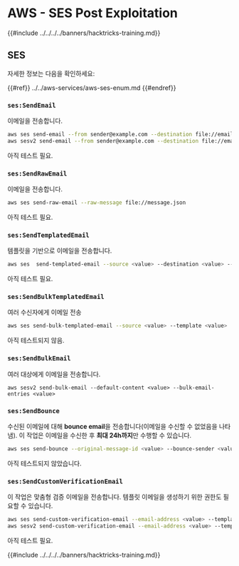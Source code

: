 # AWS - SES Post Exploitation

{{#include ../../../../banners/hacktricks-training.md}}

## SES

자세한 정보는 다음을 확인하세요:

{{#ref}}
../../aws-services/aws-ses-enum.md
{{#endref}}

### `ses:SendEmail`

이메일을 전송합니다.
```bash
aws ses send-email --from sender@example.com --destination file://emails.json --message file://message.json
aws sesv2 send-email --from sender@example.com --destination file://emails.json --message file://message.json
```
아직 테스트 필요.

### `ses:SendRawEmail`

이메일을 전송합니다.
```bash
aws ses send-raw-email --raw-message file://message.json
```
아직 테스트 필요.

### `ses:SendTemplatedEmail`

템플릿을 기반으로 이메일을 전송합니다.
```bash
aws ses  send-templated-email --source <value> --destination <value> --template <value>
```
아직 테스트 필요.

### `ses:SendBulkTemplatedEmail`

여러 수신자에게 이메일 전송
```bash
aws ses send-bulk-templated-email --source <value> --template <value>
```
아직 테스트되지 않음.

### `ses:SendBulkEmail`

여러 대상에게 이메일을 전송합니다.
```
aws sesv2 send-bulk-email --default-content <value> --bulk-email-entries <value>
```
### `ses:SendBounce`

수신된 이메일에 대해 **bounce email**을 전송합니다(이메일을 수신할 수 없었음을 나타냄). 이 작업은 이메일을 수신한 후 **최대 24h까지**만 수행할 수 있습니다.
```bash
aws ses send-bounce --original-message-id <value> --bounce-sender <value> --bounced-recipient-info-list <value>
```
아직 테스트되지 않았습니다.

### `ses:SendCustomVerificationEmail`

이 작업은 맞춤형 검증 이메일을 전송합니다. 템플릿 이메일을 생성하기 위한 권한도 필요할 수 있습니다.
```bash
aws ses send-custom-verification-email --email-address <value> --template-name <value>
aws sesv2 send-custom-verification-email --email-address <value> --template-name <value>
```
아직 테스트 필요.

{{#include ../../../../banners/hacktricks-training.md}}
